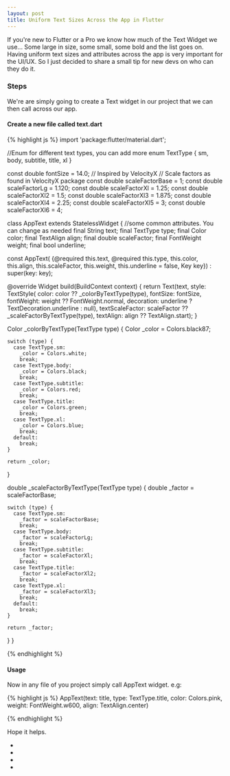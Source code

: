 ```yaml
---
layout: post
title: Uniform Text Sizes Across the App in Flutter
---
```

If you're new to Flutter or a Pro we know how much of the Text Widget we use... Some large in size, some small, some bold and the list goes on. Having uniform text sizes and attributes across the app is very important for the UI/UX. So I just decided to share a small tip for new devs on who can they do it.

### Steps
We're are simply going to create a Text widget in our project that we can then call across our app.

#### Create a new file called text.dart

{% highlight js %}
import 'package:flutter/material.dart';

//Enum for different text types, you can add more
enum TextType { sm, body, subtitle, title, xl }

const double fontSize = 14.0;
// Inspired by VelocityX
// Scale factors as found in VelocityX package
const double scaleFactorBase = 1;
const double scaleFactorLg = 1.120;
const double scaleFactorXl = 1.25;
const double scaleFactorXl2 = 1.5;
const double scaleFactorXl3 = 1.875;
const double scaleFactorXl4 = 2.25;
const double scaleFactorXl5 = 3;
const double scaleFactorXl6 = 4;

class AppText extends StatelessWidget {
  //some common attributes. You can change as needed
  final String text;
  final TextType type;
  final Color color;
  final TextAlign align;
  final double scaleFactor;
  final FontWeight weight;
  final bool underline;

  const AppText(
      {@required this.text,
      @required this.type,
      this.color,
      this.align,
      this.scaleFactor,
      this.weight,
      this.underline = false,
      Key key})
      : super(key: key);

  @override
  Widget build(BuildContext context) {
    return Text(text,
        style: TextStyle(
            color: color ?? _colorByTextType(type),
            fontSize: fontSize,
            fontWeight: weight ?? FontWeight.normal,
            decoration: underline ? TextDecoration.underline : null),
        textScaleFactor: scaleFactor ?? _scaleFactorByTextType(type),
        textAlign: align ?? TextAlign.start);
  }

  Color _colorByTextType(TextType type) {
    Color _color = Colors.black87;

    switch (type) {
      case TextType.sm:
        _color = Colors.white;
        break;
      case TextType.body:
        _color = Colors.black;
        break;
      case TextType.subtitle:
        _color = Colors.red;
        break;
      case TextType.title:
        _color = Colors.green;
        break;
      case TextType.xl:
        _color = Colors.blue;
        break;
      default:
        break;
    }

    return _color;
  }

  double _scaleFactorByTextType(TextType type) {
    double _factor = scaleFactorBase;

    switch (type) {
      case TextType.sm:
        _factor = scaleFactorBase;
        break;
      case TextType.body:
        _factor = scaleFactorLg;
        break;
      case TextType.subtitle:
        _factor = scaleFactorXl;
        break;
      case TextType.title:
        _factor = scaleFactorXl2;
        break;
      case TextType.xl:
        _factor = scaleFactorXl3;
        break;
      default:
        break;
    }

    return _factor;
  }
}

{% endhighlight %}

#### Usage

Now in any file of you project simply call AppText widget. e.g:

{% highlight js %}
 AppText(text: title,
         type: TextType.title,
         color: Colors.pink,
         weight: FontWeight.w600,
        align: TextAlign.center)

{% endhighlight %}



Hope it helps.

<section class="contact">
      <ul>
          <li class="github"><a href="https://github.com/solobits/" target="_blank"><i class="fa fa-github"></i></a></li>       
          <li class="linkedin"><a href="https://www.linkedin.com/in/solobits/" target="_blank"><i class="fa fa-linkedin" aria-hidden="true"></i></a></li>
          <li class="twitter"><a href="https://twitter.com/solobits_nelson" target="_blank"><i class="fa fa-twitter" aria-hidden="true"></i></a></li>
          <li class="medium_platform"><a href="https://medium.com/@solobits_nelson" target="_blank"><i class="fa fa-medium" aria-hidden="true"></i></a></li>
      </ul>
</section>